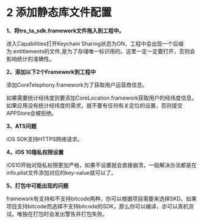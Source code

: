 # 2 添加静态库文件配置

**1、将trs\_ta\_sdk.framework文件拖入到工程中。**

进入Capabilities打开Keychain Sharing状态为ON，工程中会出现一个后缀为.entitlements的文件,是为了存储唯一标识用的。这里一定一定要打开，否则会影响统计的准确性。

**2、添加以下2个Framework到工程中**

添加CoreTelephony.framework为了获取用户运营商信息。

如果需要统计经纬度则要添加CoreLocation.framework获取用户的经纬度信息。如果应用没有统计经纬度的需求，就不要有任何有关定位的设置，否则提交APPStore会被拒绝。

**3、ATS问题**

iOS SDK支持HTTPS网络请求。

**4、iOS 10隐私权限设置**

iOS10开始对隐私权限更加严格，如果不设置就会直接崩溃，一般解决办法都是在info.plist文件添加对应的key-value就可以了。

**5、打包中可能出现的问题**

framework有支持和不支持bitcode两种，你可以根据项目需要来选择SKD。如果项目支持bitcode而选择不支持bitcode的SDK，那么你可以编译，亦可以真机测试。唯独在打包时会发出警告并打包失败。

